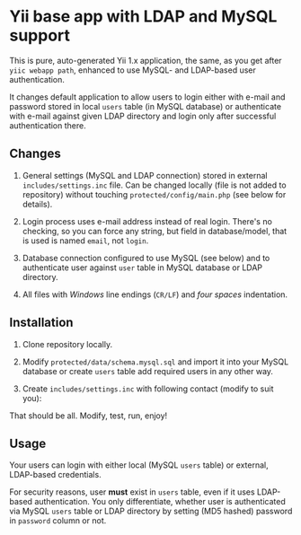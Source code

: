 # Yii base app with LDAP and MySQL support

This is pure, auto-generated Yii 1.x application, the same, as you get after `yiic webapp path`, enhanced to use MySQL- and LDAP-based user authentication.

It changes default application to allow users to login either with e-mail and password stored in local `users` table (in MySQL database) or authenticate with e-mail against given LDAP directory and login only after successful authentication there.

## Changes

1. General settings (MySQL and LDAP connection) stored in external `includes/settings.inc` file. Can be changed locally (file is not added to repository) without touching `protected/config/main.php` (see below for details).

2. Login process uses e-mail address instead of real login. There's no checking, so you can force any string, but field in database/model, that is used is named `email`, not `login`.

3. Database connection configured to use MySQL (see below) and to authenticate user against `user` table in MySQL database or LDAP directory.

4. All files with _Windows_ line endings (`CR/LF`) and _four spaces_ indentation.

## Installation

1. Clone repository locally.

2. Modify `protected/data/schema.mysql.sql` and import it into your MySQL database or create `users` table add required users in any other way.

3. Create `includes/settings.inc` with following contact (modify to suit you):

    <?php
        /**
         * Database configuration; used in "/protected/config/main.php", in 'db' key.
         */
        $yiihost = 'localhost';
        $yiiuser = 'user';
        $yiipass = 'pass';
        $yiiname = 'name';
        
        /**
         * LDAP configuration; used in "/protected/config/main.php", in 'params' key
         * and in /protected/components/UserIdentity.php.
         */
        $ldapHost = 'ldap.company.com';
        $ldapDn = 'vd=company.com,o=hosting,dc=company,dc=com';

        /**
         * Other configuration; used in "/protected/config/main.php", in 'params' key.
         */
        $adminEmail = 'webmaster@company.com';
    ?>

That should be all. Modify, test, run, enjoy!

## Usage

Your users can login with either local (MySQL `users` table) or external, LDAP-based credentials.

For security reasons, user **must** exist in `users` table, even if it uses LDAP-based authentication. You only differentiate, whether user is authenticated via MySQL `users` table or LDAP directory by setting (MD5 hashed) password in `password` column or not.